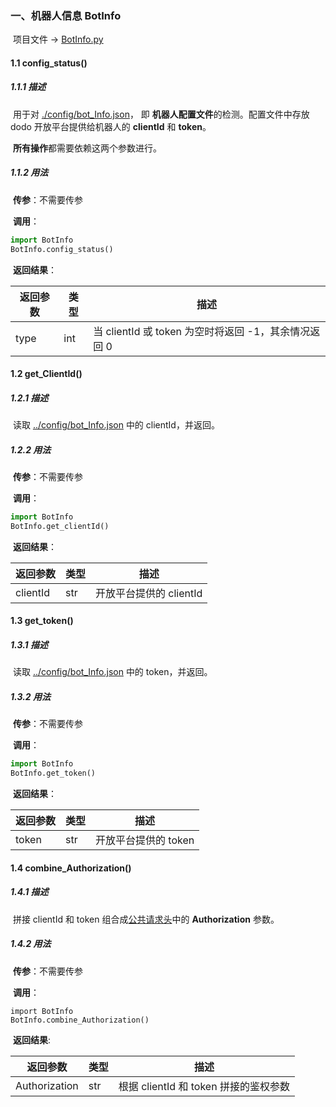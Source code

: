 ### 一、机器人信息 BotInfo

​	项目文件 -> [BotInfo.py](../BotInfo.py)

#### 1.1 config_status()

##### 1.1.1 描述

​	用于对 [./config/bot_Info.json](../config/bot_Info.json)， 即 **机器人配置文件**的检测。配置文件中存放 dodo 开放平台提供给机器人的 **clientId** 和 **token**。

​	**所有操作**都需要依赖这两个参数进行。

##### 1.1.2 用法

​	**传参**：不需要传参

​	**调用**：

```python
import BotInfo
BotInfo.config_status()
```

​	**返回结果**：

| 返回参数 | 类型 | 描述                                                 |
| -------- | ---- | ---------------------------------------------------- |
| type     | int  | 当 clientId 或 token 为空时将返回 -1，其余情况返回 0 |

#### 1.2 get_ClientId()

##### 1.2.1 描述

​	读取 [../config/bot_Info.json](../config/bot_Info.json) 中的 clientId，并返回。

##### 1.2.2 用法

​	**传参**：不需要传参

​	**调用**：

```python
import BotInfo
BotInfo.get_clientId()
```

​	**返回结果**：

| 返回参数 | 类型 | 描述                    |
| -------- | ---- | ----------------------- |
| clientId | str  | 开放平台提供的 clientId |

#### 1.3 get_token()

##### 1.3.1 描述

​	读取 [../config/bot_Info.json](../config/bot_Info.json) 中的 token，并返回。

##### 1.3.2 用法

​	**传参**：不需要传参

​	**调用**：

```python
import BotInfo
BotInfo.get_token()
```

​	**返回结果**：

| 返回参数 | 类型 | 描述                 |
| -------- | ---- | -------------------- |
| token    | str  | 开放平台提供的 token |

#### 1.4 combine_Authorization()

##### 1.4.1 描述

​	拼接 clientId 和 token 组合成[公共请求头](../Public_Headers.py)中的 **Authorization** 参数。

##### 1.4.2 用法

​	**传参**：不需要传参

​	**调用**：

```
import BotInfo
BotInfo.combine_Authorization()
```

​	**返回结果**:

| 返回参数      | 类型 | 描述                                  |
| ------------- | ---- | ------------------------------------- |
| Authorization | str  | 根据 clientId 和 token 拼接的鉴权参数 |

